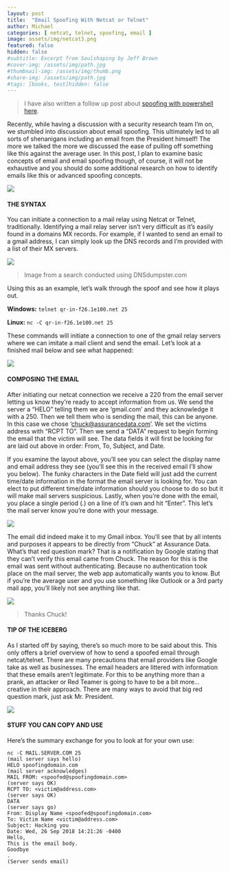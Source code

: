 ```yaml
---
layout: post
title:  "Email Spoofing With Netcat or Telnet"
author: Michael
categories: [ netcat, telnet, spoofing, email ]
image: assets/img/netcat3.png
featured: false
hidden: false
#subtitle: Excerpt from Soulshaping by Jeff Brown
#cover-img: /assets/img/path.jpg
#thumbnail-img: /assets/img/thumb.png
#share-img: /assets/img/path.jpg
#tags: [books, test]hidden: false
---
```

<blockquote> I have also written a follow up post about <a href="https://exploits.run/email-spoofing-powershell/">spoofing with powershell here</a>.</blockquote>
Recently, while having a discussion with a security research team I’m on, we stumbled into discussion about email spoofing. This ultimately led to all sorts of shenanigans including an email from the President himself! The more we talked the more we discussed the ease of pulling off something like this against the average user. In this post, I plan to examine basic concepts of email and email spoofing though, of course, it will not be exhaustive and you should do some additional research on how to identify emails like this or advanced spoofing concepts.
<p><img src="/assets/img/netcat1.png"></p>

#### THE SYNTAX

You can initiate a connection to a mail relay using Netcat or Telnet, traditionally. Identifying a mail relay server isn’t very difficult as it’s easily found in a domains MX records. For example, if I wanted to send an email to a gmail address, I can simply look up the DNS records and I’m provided with a list of their MX servers.
<p><img src="/assets/img/netcat2.png"></p>
<blockquote>Image from a search conducted using DNSdumpster.com</blockquote>
Using this as an example, let’s walk through the spoof and see how it plays out.

<strong>Windows:</strong>
`telnet qr-in-f26.1e100.net 25`

<strong>Linux:</strong>
`nc -C qr-in-f26.1e100.net 25`

These commands will initiate a connection to one of the gmail relay servers where we can imitate a mail client and send the email. Let’s look at a finished mail below and see what happened:
<p><img src="/assets/img/netcat3.png"></p>

#### COMPOSING THE EMAIL

After initiating our netcat connection we receive a 220 from the email server letting us know they’re ready to accept information from us. We send the server a “HELO” telling them we are ‘gmail.com’ and they acknowledge it with a 250. Then we tell them who is sending the mail, this can be anyone. In this case we chose ‘chuck@assurancedata.com’. We set the victims address with “RCPT TO”. Then we send a “DATA” request to begin forming the email that the victim will see. The data fields it will first be looking for are laid out above in order: From, To, Subject, and Date.

If you examine the layout above, you’ll see you can select the display name and email address they see (you’ll see this in the received email I’ll show you below). The funky characters in the Date field will just add the current time/date information in the format the email server is looking for. You can elect to put different time/date information should you choose to do so but it will make mail servers suspicious. Lastly, when you’re done with the email, you place a single period (.) on a line of it’s own and hit “Enter”. This let’s the mail server know you’re done with your message.
<p><img src="/assets/img/netcat4.png"></p>


The email did indeed make it to my Gmail inbox. You’ll see that by all intents and purposes it appears to be directly from “Chuck” at Assurance Data. What’s that red question mark? That is a notification by Google stating that they can’t verify this email came from Chuck. The reason for this is the email was sent without authenticating. Because no authentication took place on the mail server, the web app automatically wants you to know. But if you’re the average user and you use something like Outlook or a 3rd party mail app, you’ll likely not see anything like that.
<p><img src="/assets/img/netcat5.png"></p>
<blockquote>Thanks Chuck!</blockquote>

#### TIP OF THE ICEBERG

As I started off by saying, there’s so much more to be said about this. This only offers a brief overview of how to send a spoofed email through netcat/telnet. There are many precautions that email providers like Google take as well as businesses. The email headers are littered with information that these emails aren’t legitimate. For this to be anything more than a prank, an attacker or Red Teamer is going to have to be a bit more… creative in their approach. There are many ways to avoid that big red question mark, just ask Mr. President.
<p><img src="/assets/img/netcat6.png"></p>

#### STUFF YOU CAN COPY AND USE

Here’s the summary exchange for you to look at for your own use:

```
nc -C MAIL.SERVER.COM 25
(mail server says hello)
HELO spoofingdomain.com
(mail server acknowledges)
MAIL FROM: <spoofed@spoofingdomain.com>
(server says OK)
RCPT TO: <victim@address.com>
(server says OK)
DATA
(server says go)
From: Display Name <spoofed@spoofingdomain.com>
To: Victim Name <victim@address.com>
Subject: Hacking you
Date: Wed, 26 Sep 2018 14:21:26 -0400
Hello,
This is the email body.
Goodbye
.
(Server sends email)
```
